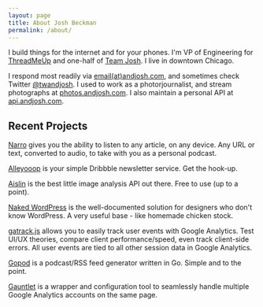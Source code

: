 ```yaml
---
layout: page
title: About Josh Beckman
permalink: /about/
---
```


I build things for the internet and for your phones. I'm VP of Engineering for [ThreadMeUp](http://threadmeup.com) and one-half of [Team Josh](http://teamjosh.co). I live in downtown Chicago.

I respond most readily via [email(at)andjosh.com](mailto:email@andjosh.com), and sometimes check Twitter [@twandjosh](http://twitter.com/twandjosh). I used to work as a photorjournalist, and stream photographs at [photos.andjosh.com](http://photos.andjosh.com). I also maintain a personal API at [api.andjosh.com](http://api.andjosh.com).

## Recent Projects

[Narro](http://narro.co) gives you the ability to listen to any article, on any device. Any URL or text, converted to audio, to take with you as a personal podcast.

[Alleyooop](http://alleyooop.info) is your simple Dribbble newsletter service. Get the hook-up.

[Aislin](http://www.aislin.co) is the best little image analysis API out there. Free to use (up to a point).

[Naked WordPress](http://naked-wordpress.bckmn.com) is the well-documented solution for designers who don't know WordPress. A very useful base - like homemade chicken stock.

[gatrack.js](https://github.com/jbckmn/gatrack.js) allows you to easily track user events with Google Analytics. Test UI/UX theories, compare client performance/speed, even track client-side errors. All user events are tied to all other session data in Google Analytics.

[Gopod](https://github.com/jbckmn/gopod) is a podcast/RSS feed generator written in Go. Simple and to the point.

[Gauntlet](https://github.com/jbckmn/gauntlet.js) is a wrapper and configuration tool to seamlessly handle multiple Google Analytics accounts on the same page.
